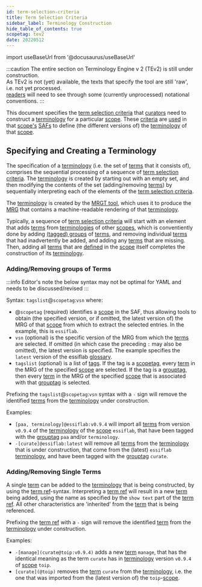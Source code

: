 ```yaml
---
id: term-selection-criteria
title: Term Selection Criteria
sidebar_label: Terminology Construction
hide_table_of_contents: true
scopetag: tev2
date: 20220512
---
```


import useBaseUrl from '@docusaurus/useBaseUrl'

:::caution
The entire section on Terminology Engine v 2 (TEv2) is still under construction.<br/>
As TEv2 is not (yet) available, the texts that specify the tool are still 'raw', i.e. not yet processed.<br/>[readers](@) will need to see through some (currently unprocessed) notational conventions.
:::

This document specifies the [term selection criteria](@) that [curators](@) need to construct a [terminology](@) for a particular [scope](@). These [criteria](term-selection-criteria@) are [used](tev2-spec-saf#saf-terminology-specs) in that [scope's](@) [SAFs](@) to define (the different versions of) the [terminology](@) of that [scope](@).

## Specifying and Creating a Terminology

The specification of a [terminology](@) (i.e. the set of [terms](@) that it consists of), comprises the sequential processing of a sequence of [term selection criteria](@). The [terminology](@) is created by starting out with an empty set, and then modifying the contents of the set (adding/removing [terms](@)) by sequentially interpreting each of the elements of the [term selection criteria](@).

The [terminology](@) is created by the [MRGT tool](mrgt@), which uses it to produce the [MRG](@) that contains a machine-readable rendering of that [terminology](@).

Typically, a sequence of [term selection criteria](@) will start with an element that adds [terms](@) from [terminologies](@) of other [scopes](@), which is conventiently done by adding [(tagged) groups](grouptag@) of [terms](@), and removing individual [terms](@) that had inadvertently be added, and adding any [terms](@) that are missing. Then, adding all [terms](@) that are [defined](@) in the [scope](@) itself completes the construction of its [terminology](@).

### Adding/Removing groups of Terms

:::info Editor's note
the below syntax may not be optimal for YAML and needs to be discussed/revised
:::

Syntax: `tagslist`@`scopetag`:`vsn` where:
- @`scopetag` (required) identifies a [scope](@) in the SAF, thus allowing tools to obtain (the specified version, or if omitted, the latest version of) the MRG of that [scope](@) from which to extract the selected entries. In the example, this is `essiflab`.
- `vsn` (optional) is the specific version of the MRG from which the [terms](@) are selected. If omitted (in which case the preceding `:` may also be omitted), the latest version is specified. The example specifies the `latest` version of the essiflab [glossary](@).
- `tagslist` (optional) is a list of [tags](@). If the tag is a [scopetag](@), every [term](@) in the MRG of the specified [scope](@) are selected. If the tag is a [grouptag](@), then every [term](@) in the MRG of the specified [scope](@) that is associated with that [grouptag](@) is selected.

Prefixing the `tagslist`@`scopetag`:`vsn` syntax with a `-` sign will remove the identified [terms](@) from the [terminology](@) under construction.

Examples:
- `[paa, terminology]@essiflab:v0.9.4` will import all [terms](@) from version `v0.9.4` of the [terminology](@) of the [scope](@) `essiflab`, that have been tagged with the [grouptag](@) `paa` and/or `terminology`.
- `-[curate]@essiflab:latest` will remove all [terms](@) from the [terminology](@) that is under construction, that come from the (latest) `essiflab` [terminology](@), and have been tagged with the [grouptag](@) `curate`.

### Adding/Removing Single Terms

A single [term](@) can be added to the [terminology](@) that is being constructed, by using the [term ref](@)-syntax. Interpreting a [term ref](@) will result in a new [term](@) being added, using the name as specified by the `show text` part of the [term ref](@). All other characteristics are 'inherited' from the [term](@) that is being referenced.

Prefixing the [term ref](@) with a `-` sign will remove the identified [term](@) from the [terminology](@) under construction.

Examples:
- `-[manage](curate@toip:v0.9.4)` adds a new [term](@) `manage`, that has the identical meaning as the term `curate` has in [terminology](@) version `v0.9.4` of [scope](@) `toip`.
- `[curate](@toip)` removes the [term](@) `curate` from the [terminology](@), i.e. the one that was imported from the (latest version of) the `toip`-[scope](@).
